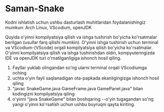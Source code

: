 # Saman-Snake
Kodni ishlatish uchun ushbu dasturlash muhitlaridan foydalanishingiz mumkun:
Arch Linux, VScodium, openJDK

Quyida o'yinni kompilyatsiya qilish va ishga tushirish bo'yicha ko'rsatmalar berilgan (usullar farq qilishi mumkin).
O'yinni ishga tushirish uchun terminal va VScodium-(VScode) orqali kompilyatsiya qilish bo'yicha ko'rsatmalar.
O'yinni kompilyatsiya qilish va ishga tushirishdan oldin, kompyuteringizda IDE va ​​openJDK turi o'rnatilganligiga ishonch hosil qiling.

1. Fayllar yuklab olingandan so'ng ularni terminal orqali VScodiumga oching
2. uchta o'yin fayli saqlanadigan ota-papkada ekanligingizga ishonch hosil qiling
3. "javac SnakeGame.java GameFrame.java GamePanel.java" bilan kodingizni kompilyatsiya qiling 
4. o'yinni "java SnakeGame" bilan boshqaring --o'yin tugagandan so'ng yangi o'yinni ko'rsatish uchun ushbu buyruqni qayta kiriting.
